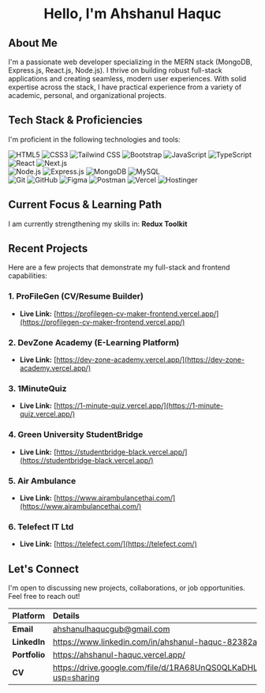 <div align="center">
  <h1>Hello, I'm Ahshanul Haquc </h1>
</div>


## About Me

I'm a passionate web developer specializing in the MERN stack (MongoDB, Express.js, React.js, Node.js). I thrive on building robust full-stack applications and creating seamless, modern user experiences. With solid expertise across the stack, I have practical experience from a variety of academic, personal, and organizational projects.

## Tech Stack & Proficiencies

I'm proficient in the following technologies and tools:

<p align="left">
    <img src="https://img.shields.io/badge/HTML5-E34F26?style=for-the-badge&logo=html5&logoColor=white" alt="HTML5" />
  <img src="https://img.shields.io/badge/CSS3-1572B6?style=for-the-badge&logo=css3&logoColor=white" alt="CSS3" />
    <img src="https://img.shields.io/badge/TailwindCSS-38B2AC?style=for-the-badge&logo=tailwind-css&logoColor=white" alt="Tailwind CSS" />
  <img src="https://img.shields.io/badge/Bootstrap-7952B3?style=for-the-badge&logo=bootstrap&logoColor=white" alt="Bootstrap" />
    <img src="https://img.shields.io/badge/JavaScript-F7DF1E?style=for-the-badge&logo=javascript&logoColor=black" alt="JavaScript" />
  <img src="https://img.shields.io/badge/TypeScript-3178C6?style=for-the-badge&logo=typescript&logoColor=white" alt="TypeScript" />
   <br/>
  <img src="https://img.shields.io/badge/React-20232A?style=for-the-badge&logo=react&logoColor=61DAFB" alt="React" />
  <img src="https://img.shields.io/badge/Next.js-000000?style=for-the-badge&logo=next.js&logoColor=white" alt="Next.js" />
   <br/>
  <img src="https://img.shields.io/badge/Node.js-339933?style=for-the-badge&logo=node.js&logoColor=white" alt="Node.js" />
  <img src="https://img.shields.io/badge/Express.js-000000?style=for-the-badge&logo=express&logoColor=white" alt="Express.js" />
  <img src="https://img.shields.io/badge/MongoDB-47A248?style=for-the-badge&logo=mongodb&logoColor=white" alt="MongoDB" />
  <img src="https://img.shields.io/badge/MySQL-4479A1?style=for-the-badge&logo=mysql&logoColor=white" alt="MySQL" />
  <br/>
  
  <img src="https://img.shields.io/badge/Git-F05032?style=for-the-badge&logo=git&logoColor=white" alt="Git" />
  <img src="https://img.shields.io/badge/GitHub-181717?style=for-the-badge&logo=github&logoColor=white" alt="GitHub" />
  <img src="https://img.shields.io/badge/Figma-F24E1E?style=for-the-badge&logo=figma&logoColor=white" alt="Figma" />
  <img src="https://img.shields.io/badge/Postman-FF6C37?style=for-the-badge&logo=postman&logoColor=white" alt="Postman" />
  <img src="https://img.shields.io/badge/Vercel-000000?style=for-the-badge&logo=vercel&logoColor=white" alt="Vercel" />
<img src="https://img.shields.io/badge/Hostinger-009DFF?style=for-the-badge&logo=hostinger&logoColor=white" alt="Hostinger" />
</p>


## Current Focus & Learning Path

I am currently strengthening my skills in:
**Redux Toolkit**


## Recent Projects

Here are a few projects that demonstrate my full-stack and frontend capabilities:

### **1. ProFileGen (CV/Resume Builder)**
* **Live Link:** [https://profilegen-cv-maker-frontend.vercel.app/](https://profilegen-cv-maker-frontend.vercel.app/)

### **2. DevZone Academy (E-Learning Platform)**
* **Live Link:** [https://dev-zone-academy.vercel.app/](https://dev-zone-academy.vercel.app/)

### **3. 1MinuteQuiz**
* **Live Link:** [https://1-minute-quiz.vercel.app/](https://1-minute-quiz.vercel.app/)

### **4. Green University StudentBridge**
* **Live Link:** [https://studentbridge-black.vercel.app/](https://studentbridge-black.vercel.app/)

### **5. Air Ambulance**
* **Live Link:** [https://www.airambulancethai.com/](https://www.airambulancethai.com/)

### **6. Telefect IT Ltd**
* **Live Link:** [https://telefect.com/](https://telefect.com/)


## Let's Connect

I'm open to discussing new projects, collaborations, or job opportunities. Feel free to reach out!

| Platform | Details |
| :--- | :--- |
| **Email** | <a href="mailto:ahshanulhaqucgub@gmail.com" target="_blank">ahshanulhaqucgub@gmail.com</a> |
| **LinkedIn** | <a href="https://www.linkedin.com/in/ahshanul-haquc-82382a337/" target="_blank">https://www.linkedin.com/in/ahshanul-haquc-82382a337/</a> |
| **Portfolio** | <a href="https://ahshanul-haquc.vercel.app/" target="_blank">https://ahshanul-haquc.vercel.app/</a> |
| **CV** | <a href="https://drive.google.com/file/d/1RA68UnQS0QLKaDHLrSBcR60IuvqPEaZi/view?usp=sharing" target="_blank">https://drive.google.com/file/d/1RA68UnQS0QLKaDHLrSBcR60IuvqPEaZi/view?usp=sharing</a> 

